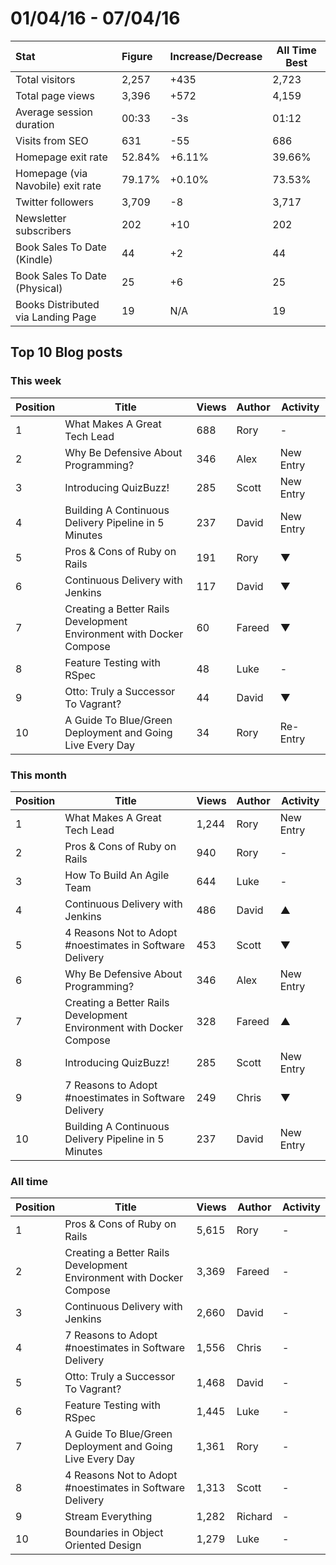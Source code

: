 # 01/04/16 - 07/04/16

| Stat | Figure | Increase/Decrease | All Time Best |
| :--- | :----- | :---------------- | ------------- |
| Total visitors | 2,257 | +435 | 2,723 |
| Total page views | 3,396 | +572 | 4,159 |
| Average session duration | 00:33| -3s | 01:12 |
| Visits from SEO | 631 | -55 | 686 |
| Homepage exit rate | 52.84% | +6.11% | 39.66% |
| Homepage (via Navobile) exit rate | 79.17%| +0.10% | 73.53% |
| Twitter followers | 3,709 | -8 | 3,717 |
| Newsletter subscribers | 202 | +10 | 202 |
| Book Sales To Date (Kindle) | 44 | +2 | 44 |
| Book Sales To Date (Physical) | 25 | +6 | 25 |
| Books Distributed via Landing Page | 19 | N/A | 19 |

## Top 10 Blog posts

### This week

| Position | Title | Views | Author | Activity |
| -------- | ----- | ----- | ------ | -------- |
|1 |What Makes A Great Tech Lead | 688 | Rory | - |
|2 |Why Be Defensive About Programming? | 346 | Alex | New Entry |
|3 |Introducing QuizBuzz! | 285 | Scott | New Entry |
|4 |Building A Continuous Delivery Pipeline in 5 Minutes | 237 | David | New Entry |
|5 |Pros & Cons of Ruby on Rails | 191 | Rory | ▼ |
|6 |Continuous Delivery with Jenkins | 117 | David | ▼ |
|7 |Creating a Better Rails Development Environment with Docker Compose | 60 | Fareed | ▼ |
|8 |Feature Testing with RSpec | 48 | Luke | - |
|9 |Otto: Truly a Successor To Vagrant? | 44 | David | ▼ |
|10 |A Guide To Blue/Green Deployment and Going Live Every Day | 34 | Rory | Re-Entry |

### This month

| Position | Title | Views | Author | Activity |
| -------- | ----- | ----- | ------ | -------- |
|1 |What Makes A Great Tech Lead | 1,244 | Rory | New Entry |
|2 |Pros & Cons of Ruby on Rails | 940 | Rory | - |
|3 |How To Build An Agile Team | 644 | Luke | - |
|4 |Continuous Delivery with Jenkins | 486 | David | ▲ |
|5 |4 Reasons Not to Adopt #noestimates in Software Delivery | 453 | Scott | ▼ |
|6 |Why Be Defensive About Programming? | 346 | Alex | New Entry |
|7 |Creating a Better Rails Development Environment with Docker Compose | 328 | Fareed | ▲ |
|8 |Introducing QuizBuzz! | 285 | Scott | New Entry |
|9 |7 Reasons to Adopt #noestimates in Software Delivery | 249 | Chris | ▼ |
|10 |Building A Continuous Delivery Pipeline in 5 Minutes | 237 | David | New Entry |

### All time

| Position | Title | Views | Author | Activity |
| -------- | ----- | ----- | ------ | -------- |
|1 |Pros & Cons of Ruby on Rails | 5,615 | Rory | - |
|2 |Creating a Better Rails Development Environment with Docker Compose | 3,369 | Fareed | - |
|3 |Continuous Delivery with Jenkins | 2,660 | David | - |
|4 |7 Reasons to Adopt #noestimates in Software Delivery | 1,556 | Chris | - |
|5 |Otto: Truly a Successor To Vagrant? | 1,468 | David | - |
|6 |Feature Testing with RSpec | 1,445 | Luke | - |
|7 |A Guide To Blue/Green Deployment and Going Live Every Day | 1,361 | Rory | - |
|8 |4 Reasons Not to Adopt #noestimates in Software Delivery | 1,313 | Scott | - |
|9 |Stream Everything | 1,282 | Richard | - |
|10 |Boundaries in Object Oriented Design | 1,279 | Luke | - |
